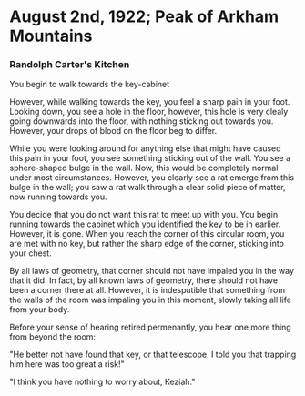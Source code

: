 # August 2nd, 1922; Peak of Arkham Mountains
### Randolph Carter's Kitchen

<p>You begin to walk towards the key-cabinet</p>

<p>However, while walking towards the key, you feel
a sharp pain in your foot. Looking down, you see a hole
in the floor, however, this hole is very clealy going downwards
into the floor, with nothing sticking out towards you.
However, your drops of blood on the floor beg to differ.</p>

<p> While you were looking around for anything else that
might have caused this pain in your foot, you see something
sticking out of the wall. You see a sphere-shaped bulge in
the wall. Now, this would be completely normal under most
circumstances. However, you clearly see a rat emerge from
this bulge in the wall; you saw a rat walk through a clear
solid piece of matter, now running towards you.</p>

<p>You decide that you do not want this rat to meet up with you.
You begin running towards the cabinet which you identified the
key to be in earlier. However, it is gone. When you reach
the corner of this circular room, you are met with no key, but
rather the sharp edge of the corner, sticking into your chest.</p>

<p>By all laws of geometry, that corner should not have impaled
you in the way that it did. In fact, by all known laws of geometry,
there should not have been a corner there at all. However, it
is indesputible that something from the walls of the room was impaling
you in this moment, slowly taking all life from your body.</p>

<p>Before your sense of hearing retired permenantly, you hear
one more thing from beyond the room:</p>

<p>"He better not have found that key, or that telescope. I
told you that trapping him here was too great a risk!"</p>

<p>"I think you have nothing to worry about, Keziah."</p>